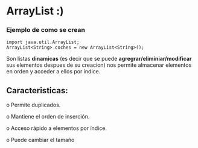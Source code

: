 # ArrayList :)


### Ejemplo de como se crean 

```
import java.util.ArrayList; 
ArrayList<String> coches = new ArrayList<String>();

```

Son listas **dinamicas** (es decir que se puede **agregrar/eliminiar/modificar** sus elementos despues de su creacion) nos permite almacenar elementos en orden y acceder a ellos por índice.

## Caracteristicas:

o Permite duplicados.

o Mantiene el orden de inserción.

o Acceso rápido a elementos por índice.

o Puede cambiar el tamaño







